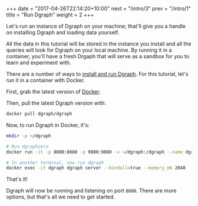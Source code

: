 +++
date = "2017-04-26T22:14:20+10:00"
next = "/intro/3"
prev = "/intro/1"
title = "Run Dgraph"
weight = 2
+++

Let's run an instance of Dgraph on your machine; that'll give you a
handle on installing Dgraph and loading data yourself.

All the data in this tutorial will be stored in the instance you
install and all the queries will look for Dgraph on your local machine.  By
running it in a container, you'll have a fresh Drgaph that will
serve as a sandbox for you to learn and experiment with.

There are a number of ways to
[install and run Dgraph](https://docs.dgraph.io/get-started/#step-1-installation).
For
this tutorial, let's run it in a container with Docker.

First, grab the latest version of [Docker](https://www.docker.com/).

Then, pull the latest Dgraph version with:

```sh
docker pull dgraph/dgraph
```

Now, to run Dgraph in Docker, it's:

```sh
mkdir -p ~/dgraph

# Run dgraphzero
docker run -it -p 8080:8080 -p 9080:9080 -v ~/dgraph:/dgraph --name dgraph dgraph/dgraph dgraph zero

# In another terminal, now run dgraph
docker exec -it dgraph dgraph server --bindall=true --memory_mb 2048
```


That's it!

Dgraph will now be running and listening on port `8080`.
There are more options, but that's all we need to get started.
